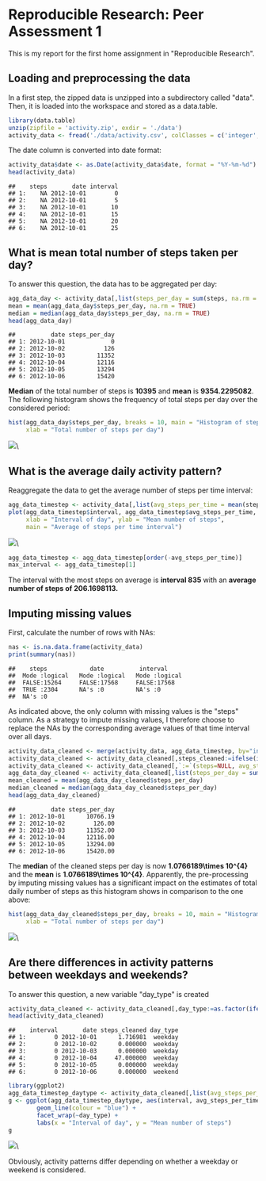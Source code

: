 # Reproducible Research: Peer Assessment 1

This is my report for the first home assignment in "Reproducible Research".

## Loading and preprocessing the data
In a first step, the zipped data is unzipped into a subdirectory called "data". Then, it is loaded into the workspace
and stored as a data.table.


```r
library(data.table)
unzip(zipfile = 'activity.zip', exdir = './data')
activity_data <- fread('./data/activity.csv', colClasses = c('integer', 'date', 'integer'))
```
The date column is converted into date format:

```r
activity_data$date <- as.Date(activity_data$date, format = "%Y-%m-%d")
head(activity_data)
```

```
##    steps       date interval
## 1:    NA 2012-10-01        0
## 2:    NA 2012-10-01        5
## 3:    NA 2012-10-01       10
## 4:    NA 2012-10-01       15
## 5:    NA 2012-10-01       20
## 6:    NA 2012-10-01       25
```


## What is mean total number of steps taken per day?
To answer this question, the data has to be aggregated per day:


```r
agg_data_day <- activity_data[,list(steps_per_day = sum(steps, na.rm = TRUE)), by=date]
mean = mean(agg_data_day$steps_per_day, na.rm = TRUE)
median = median(agg_data_day$steps_per_day, na.rm = TRUE)
head(agg_data_day)
```

```
##          date steps_per_day
## 1: 2012-10-01             0
## 2: 2012-10-02           126
## 3: 2012-10-03         11352
## 4: 2012-10-04         12116
## 5: 2012-10-05         13294
## 6: 2012-10-06         15420
```

**Median** of the total number of steps is **10395** and **mean** is **9354.2295082**. The following histogram shows the frequency of total steps per day over the considered period:


```r
hist(agg_data_day$steps_per_day, breaks = 10, main = "Histogram of steps per day", 
     xlab = "Total number of steps per day")
```

![](PA1_template_files/figure-html/unnamed-chunk-4-1.png)\


## What is the average daily activity pattern?

Reaggregate the data to get the average number of steps per time interval:


```r
agg_data_timestep <- activity_data[,list(avg_steps_per_time = mean(steps, na.rm = TRUE)), by=interval]
plot(agg_data_timestep$interval, agg_data_timestep$avg_steps_per_time, type = "l",
     xlab = "Interval of day", ylab = "Mean number of steps", 
     main = "Average of steps per time interval")
```

![](PA1_template_files/figure-html/unnamed-chunk-5-1.png)\

```r
agg_data_timestep <- agg_data_timestep[order(-avg_steps_per_time)]
max_interval <- agg_data_timestep[1]
```

The interval with the most steps on average is **interval 835** with
an **average number of steps of 206.1698113.**


## Imputing missing values
First, calculate the number of rows with NAs:


```r
nas <- is.na.data.frame(activity_data)
print(summary(nas))
```

```
##    steps            date          interval      
##  Mode :logical   Mode :logical   Mode :logical  
##  FALSE:15264     FALSE:17568     FALSE:17568    
##  TRUE :2304      NA's :0         NA's :0        
##  NA's :0
```

As indicated above, the only column with missing values is the "steps" column. As a strategy to impute missing
values, I therefore choose to replace the NAs by the corresponding average values of that time interval over 
all days.


```r
activity_data_cleaned <- merge(activity_data, agg_data_timestep, by="interval")
activity_data_cleaned <- activity_data_cleaned[,steps_cleaned:=ifelse(is.na(steps),avg_steps_per_time, steps)]
activity_data_cleaned <- activity_data_cleaned[,`:=`(steps=NULL, avg_steps_per_time=NULL)]
agg_data_day_cleaned <- activity_data_cleaned[,list(steps_per_day = sum(steps_cleaned)), by=date]
mean_cleaned = mean(agg_data_day_cleaned$steps_per_day)
median_cleaned = median(agg_data_day_cleaned$steps_per_day)
head(agg_data_day_cleaned)
```

```
##          date steps_per_day
## 1: 2012-10-01      10766.19
## 2: 2012-10-02        126.00
## 3: 2012-10-03      11352.00
## 4: 2012-10-04      12116.00
## 5: 2012-10-05      13294.00
## 6: 2012-10-06      15420.00
```

The **median** of the cleaned steps per day is now **1.0766189\times 10^{4}** and the **mean** is **1.0766189\times 10^{4}**. 
Apparently, the pre-processing by imputing missing values has a significant impact on the estimates of total daily
number of steps as this histogram shows in comparison to the one above:


```r
hist(agg_data_day_cleaned$steps_per_day, breaks = 10, main = "Histogram of steps per day",
     xlab = "Total number of steps per day")
```

![](PA1_template_files/figure-html/unnamed-chunk-8-1.png)\


## Are there differences in activity patterns between weekdays and weekends?

To answer this question, a new variable "day_type" is created

```r
activity_data_cleaned <- activity_data_cleaned[,day_type:=as.factor(ifelse(weekdays(date) %in% c("Samstag", "Sonntag"),"weekend","weekday"))]
head(activity_data_cleaned)
```

```
##    interval       date steps_cleaned day_type
## 1:        0 2012-10-01      1.716981  weekday
## 2:        0 2012-10-02      0.000000  weekday
## 3:        0 2012-10-03      0.000000  weekday
## 4:        0 2012-10-04     47.000000  weekday
## 5:        0 2012-10-05      0.000000  weekday
## 6:        0 2012-10-06      0.000000  weekend
```


```r
library(ggplot2)
agg_data_timestep_daytype <- activity_data_cleaned[,list(avg_steps_per_time = mean(steps_cleaned, na.rm = TRUE)), by=list(interval, day_type)]
g <- ggplot(agg_data_timestep_daytype, aes(interval, avg_steps_per_time)) +
        geom_line(colour = "blue") + 
        facet_wrap(~day_type) + 
        labs(x = "Interval of day", y = "Mean number of steps")
g
```

![](PA1_template_files/figure-html/unnamed-chunk-10-1.png)\

Obviously, activity patterns differ depending on whether a weekday or weekend is considered. 

